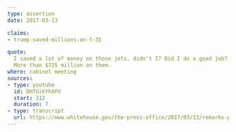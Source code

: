 ```yaml
---
type: assertion
date: 2017-03-13

claims:
- trump-saved-millions-on-f-35

quote:
  I saved a lot of money on those jets, didn't I? Did I do a good job?
  More than $725 million on them.
where: cabinet meeting
sources:
- type: youtube
  id: DH7GikYhXFU
  start: 312
  duration: 7
- type: transcript
  url: https://www.whitehouse.gov/the-press-office/2017/03/13/remarks-president-trump-first-cabinet-meeting
---
```

